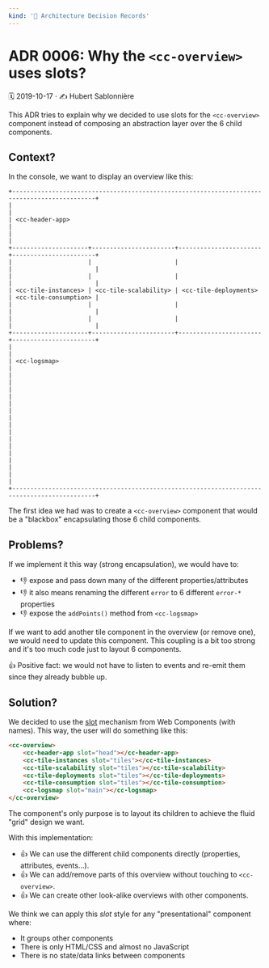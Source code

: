 ```yaml
---
kind: '📌 Architecture Decision Records'
---
```


# ADR 0006: Why the `<cc-overview>` uses slots?

🗓️ 2019-10-17 · ✍️ Hubert Sablonnière

This ADR tries to explain why we decided to use slots for the `<cc-overview>` component instead of composing an abstraction layer over the 6 child components.

## Context?

In the console, we want to display an overview like this:

```
+---------------------------------------------------------------------------------------------+
|                                                                                             |
| <cc-header-app>                                                                             |
|                                                                                             |
+---------------------+-----------------------+-----------------------+-----------------------+
|                     |                       |                       |                       |
|                     |                       |                       |                       |
| <cc-tile-instances> | <cc-tile-scalability> | <cc-tile-deployments> | <cc-tile-consumption> |
|                     |                       |                       |                       |
|                     |                       |                       |                       |
+---------------------+-----------------------+-----------------------+-----------------------+
|                                                                                             |
| <cc-logsmap>                                                                                |
|                                                                                             |
|                                                                                             |
|                                                                                             |
|                                                                                             |
|                                                                                             |
|                                                                                             |
|                                                                                             |
|                                                                                             |
+---------------------------------------------------------------------------------------------+
```

The first idea we had was to create a `<cc-overview>` component that would be a "blackbox" encapsulating those 6 child components.

## Problems?

If we implement it this way (strong encapsulation), we would have to:

* 👎 expose and pass down many of the different properties/attributes
* 👎 it also means renaming the different `error` to 6 different `error-*` properties
* 👎 expose the `addPoints()` method from `<cc-logsmap>`

If we want to add another tile component in the overview (or remove one), we would need to update this component.
This coupling is a bit too strong and it's too much code just to layout 6 components.

👍 Positive fact: we would not have to listen to events and re-emit them since they already bubble up.

## Solution?

We decided to use the [slot](https://developer.mozilla.org/en-US/docs/Web/HTML/Element/Slot) mechanism from Web Components (with names).
This way, the user will do something like this:

```html
<cc-overview>
    <cc-header-app slot="head"></cc-header-app>
    <cc-tile-instances slot="tiles"></cc-tile-instances>
    <cc-tile-scalability slot="tiles"></cc-tile-scalability>
    <cc-tile-deployments slot="tiles"></cc-tile-deployments>
    <cc-tile-consumption slot="tiles"></cc-tile-consumption>
    <cc-logsmap slot="main"></cc-logsmap>
</cc-overview>
```

The component's only purpose is to layout its children to achieve the fluid "grid" design we want.

With this implementation:

* 👍 We can use the different child components directly (properties, attributes, events...).
* 👍 We can add/remove parts of this overview without touching to `<cc-overview>`.
* 👍 We can create other look-alike overviews with other components.

We think we can apply this *slot* style for any "presentational" component where:

* It groups other components
* There is only HTML/CSS and almost no JavaScript
* There is no state/data links between components
